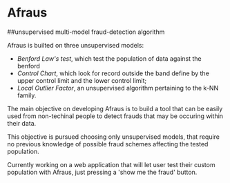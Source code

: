 # Afraus
##unsupervised multi-model fraud-detection algorithm

Afraus is builted on three unsupervised models:

- *Benford Law's test*, which test the population of data against the benford
- *Control Chart*, which look for record outside the band define by the upper control limit and the lower control limit;
- *Local Outlier Factor*, an unsupervised algorithm pertaining to the k-NN family.

The main objective on developing Afraus is to build a tool that can be easily used from 
non-techinal people to detect frauds that may be occuring within their data.

This objective is pursued choosing only unsupervised models, that require no previous knowledge of possible
fraud schemes affecting the tested population.

Currently working on a web application that will let user test their custom population with Afraus, just pressing
a 'show me the fraud' button.
